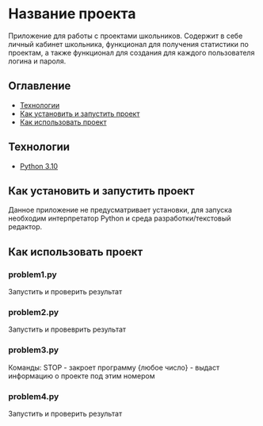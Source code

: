 # Название проекта
Приложение для работы с проектами школьников.
Содержит в себе личный кабинет школьника, функционал для получения статистики по проектам, а также функционал для создания для каждого пользователя логина и пароля.

## Оглавление
- [Технологии](#технологии)
- [Как установить и запустить проект](#как-установить-и-запустить-проект)
- [Как использовать проект](#как-использовать-проект)


## Технологии
- [Python 3.10](https://docs.python.org/3.10/)

## Как установить и запустить проект
Данное приложение не предусматривает установки, для запуска необходим интерпретатор Python и среда разработки/текстовый редактор.

## Как использовать проект

### problem1.py
Запустить и проверить результат

### problem2.py
Запустить и провеврить результат

### problem3.py
Команды:
STOP - закроет программу
{любое число} - выдаст информацию о проекте под этим номером

### problem4.py
Запустить и проверить результат
